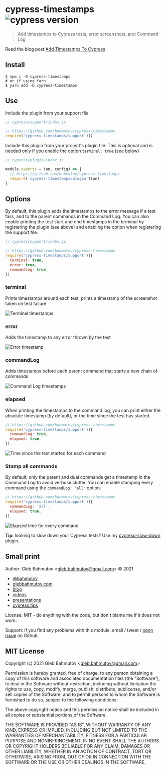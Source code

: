 # cypress-timestamps ![cypress version](https://img.shields.io/badge/cypress-9.7.0-brightgreen)

> Add timestamps to Cypress tests, error screenshots, and Command Log

Read the blog post [Add Timestamps To Cypress](https://glebbahmutov.com/blog/cypress-timestamps/)

## Install

```shell
$ npm i -D cypress-timestamps
# or if using Yarn
$ yarn add -D cypress-timestamps
```

## Use

Include the plugin from your support file

```js
// cypress/support/index.js

// https://github.com/bahmutov/cypress-timestamps
require('cypress-timestamps/support')()
```

Include this plugin from your project's plugin file. This is optional and is needed only if you enable the option `terminal: true` (see below)

```js
// cypress/plugin/index.js

module.exports = (on, config) => {
  // https://github.com/bahmutov/cypress-timestamps
  require('cypress-timestamps/plugin')(on)
}
```

## Options

By default, this plugin adds the timestamps to the error message if a test fails, and to the parent commands in the Command Log. You can also enable printing the test start and end timestamps in the terminal by registering the plugin (see above) and enabling the option when registering the support file.

```js
// cypress/support/index.js

// https://github.com/bahmutov/cypress-timestamps
require('cypress-timestamps/support')({
  terminal: true,
  error: true,
  commandLog: true,
})
```

### terminal

Prints timestamps around each test, prints a timestamp of the screenshot taken on test failure

![Terminal timestamps](./images/screenshot-timestamp.png)

### error

Adds the timestamp to any error thrown by the test

![Error timestamp](./images/timestamp-error.png)

### commandLog

Adds timestamps before each parent command that starts a new chain of commands

![Command Log timestamps](./images/parent-timestamps.png)

### elapsed

When printing the timestamps to the command log, you can print either the absolute timestamp (by default), or the time since the test has started.

```js
// https://github.com/bahmutov/cypress-timestamps
require('cypress-timestamps/support')({
  commandLog: true,
  elapsed: true,
})
```

![Time since the test started for each command](./images/elapsed.png)

### Stamp all commands

By default, only the parent and dual commands get a timestamp in the Command Log to avoid verbose clutter. You can enable stamping every command using the `commandLog: "all"` option.

```js
// https://github.com/bahmutov/cypress-timestamps
require('cypress-timestamps/support')({
  commandLog: 'all',
  elapsed: true,
})
```

![Elapsed time for every command](./images/all.png)

**Tip:** looking to slow down your Cypress tests? Use my [cypress-slow-down](https://github.com/bahmutov/cypress-slow-down) plugin.

## Small print

Author: Gleb Bahmutov &lt;gleb.bahmutov@gmail.com&gt; &copy; 2021

- [@bahmutov](https://twitter.com/bahmutov)
- [glebbahmutov.com](https://glebbahmutov.com)
- [blog](https://glebbahmutov.com/blog)
- [videos](https://www.youtube.com/glebbahmutov)
- [presentations](https://slides.com/bahmutov)
- [cypress.tips](https://cypress.tips)

License: MIT - do anything with the code, but don't blame me if it does not work.

Support: if you find any problems with this module, email / tweet /
[open issue](https://github.com/bahmutov/cypress-timestamps/issues) on Github

## MIT License

Copyright (c) 2021 Gleb Bahmutov &lt;gleb.bahmutov@gmail.com&gt;

Permission is hereby granted, free of charge, to any person
obtaining a copy of this software and associated documentation
files (the "Software"), to deal in the Software without
restriction, including without limitation the rights to use,
copy, modify, merge, publish, distribute, sublicense, and/or sell
copies of the Software, and to permit persons to whom the
Software is furnished to do so, subject to the following
conditions:

The above copyright notice and this permission notice shall be
included in all copies or substantial portions of the Software.

THE SOFTWARE IS PROVIDED "AS IS", WITHOUT WARRANTY OF ANY KIND,
EXPRESS OR IMPLIED, INCLUDING BUT NOT LIMITED TO THE WARRANTIES
OF MERCHANTABILITY, FITNESS FOR A PARTICULAR PURPOSE AND
NONINFRINGEMENT. IN NO EVENT SHALL THE AUTHORS OR COPYRIGHT
HOLDERS BE LIABLE FOR ANY CLAIM, DAMAGES OR OTHER LIABILITY,
WHETHER IN AN ACTION OF CONTRACT, TORT OR OTHERWISE, ARISING
FROM, OUT OF OR IN CONNECTION WITH THE SOFTWARE OR THE USE OR
OTHER DEALINGS IN THE SOFTWARE.

```

```

